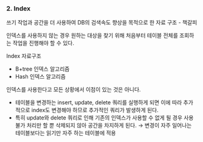 ### 2. Index

쓰기 작업과 공간을 더 사용하여 DB의 검색속도 향상을 목적으로 한 자료 구조 - 책갈피

인덱스를 사용하지 않는 경우 원하는 대상을 찾기 위해 처음부터 테이블 전체를 조회하는 작업을 진행해야 할 수 있다.

Index 자료구조

- B+tree 인덱스 알고리즘
- Hash 인덱스 알고리즘

인덱스를 사용한다고 모든 상황에서 이점이 있는 것은 아니다.

- 테이블을 변경하는 insert, update, delete 쿼리를 실행하게 되면 이에 따라 추가적으로 index도 변경해야 하므로 추가적인 쿼리가 발생하게 된다.
- 특히 update와 delete 쿼리로 인해 기존의 인덱스가 사용할 수 없게 될 경우 사용불가 처리만 할 뿐 삭제되지 않아 공간을 차지하게 된다.
  → 변경이 자주 일어나는 테이블보다는 읽기만 자주 하는 테이블에 적용